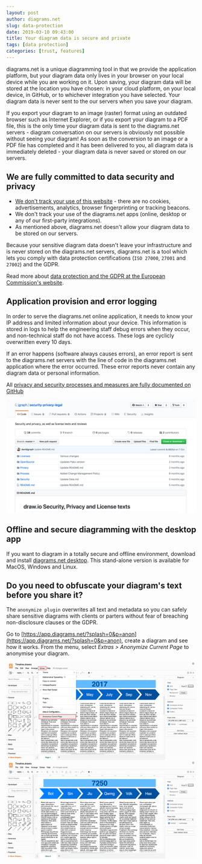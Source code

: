 ```yaml
---
layout: post
author: diagrams.net
slug: data-protection
date: 2019-03-10 09:43:00
title: Your diagram data is secure and private
tags: [data protection]
categories: [trust, features]
---
```


diagrams.net is a unique diagramming tool in that we provide the application platform, but your diagram data only lives in your browser on your local device while you are working on it. Upon saving, your diagram data will be stored at the location you have chosen: in your cloud platform, on your local device, in GitHub, or to whichever integration you have selected. Your diagram data is never sent to the our servers when you save your diagram.

If you export your diagram to an image (raster) format using an outdated browser such as Internet Explorer, or if you export your diagram to a PDF file, this is the only time your diagram data is sent to the diagrams.net servers - diagram conversation on our servers is obviously not possible without seeing your diagram! As soon as the conversion to an image or a PDF file has completed and it has been delivered to you, all diagram data is immediately deleted - your diagram data is never saved or stored on our servers.

## We are fully committed to data security and privacy

- [We don't track your use of this website](/blog/google-analytics.html) - there are no cookies, advertisements, analytics, browser fingerprinting or tracking beacons.
- We don't track your use of the diagrams.net apps (online, desktop or any of our first-party integrations).
- As mentioned above, diagrams.net doesn't allow your diagram data to be stored on our servers.

Because your sensitive diagram data doesn't leave your infrastructure and is never stored on the diagrams.net servers, diagrams.net is a tool which lets you comply with data protection certifications (``ISO 27000``, ``27001`` and ``27002``) and the GDPR.

Read more about [data protection and the GDPR at the European Commission's website](https://ec.europa.eu/info/law/law-topic/data-protection_en).

## Application provision and error logging

In order to serve the diagrams.net online application, it needs to know your IP address and limited information about your device. This information is stored in logs to help the engineering staff debug errors when they occur, and non-technical staff do not have access. These logs are cyclicly overwritten every 10 days.

If an error happens (software always causes errors), an error report is sent to the diagrams.net servers with the line of code in the diagrams.net application where the error occurred. These error reports never contain any diagram data or personal information.

All [privacy and security processes and measures are fully documented on GitHub](https://github.com/jgraph/security-privacy-legal)

<a href="https://github.com/jgraph/security-privacy-legal"><img src="/assets/img/blog/security-privacy-legal-github.png" width="600" alt="diagrams.net's versioned security, privacy and legal documentation on GitHub"></a>

## Offline and secure diagramming with the desktop app

If you want to diagram in a totally secure and offline environment, download and install [diagrams.net desktop](http://get.diagrams.net). This stand-alone version is available for MacOS, Windows and Linux.

## Do you need to obfuscate your diagram's text before you share it?

The ``anonymize plugin`` overwrites all text and metadata so you can safely share sensitive diagrams with clients or parters without fear of breaching non-disclosure clauses or the GDPR.

Go to [https://app.diagrams.net/?splash=0&p=anon](https://app.diagrams.net/?splash=0&p=anon), create a diagram and see how it works. From the menu, select _Extras > Anonymize Current Page_ to anonymise your diagram.

<img src="/assets/img/blog/extras-anonymize-menu.png" width="600" alt="Select Extras > Anonymize Current Page from the menu"> <img src="/assets/img/blog/anonymize-plugin-example.png" alt="A diagram after all text has been scrambled by the anonymize plugin" width="600">
